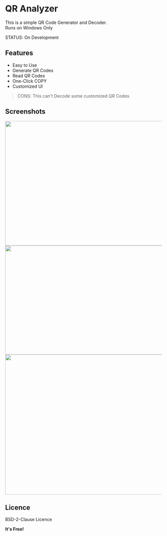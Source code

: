 
# QR Analyzer
This is a simple QR Code Generator and Decoder.
<br>Runs on Windows Only

STATUS: On Development

## Features
- Easy to Use
- Generate QR Codes
- Read QR Codes
- One-Click COPY
- Customized UI
> CONS: This can't Decode some customized QR Codes

## Screenshots
<img src="https://user-images.githubusercontent.com/54274314/116649495-fe37e380-a99c-11eb-9e51-64953ed82e6a.png" width="570" height="400"/>
<img src="https://user-images.githubusercontent.com/54274314/116664180-bd989400-a9b5-11eb-92c5-43067f3f5df9.png" width="750" height="350"/>
<img src="https://user-images.githubusercontent.com/54274314/116666698-e4a49500-a9b8-11eb-888e-e54942b48e11.png" width="600" height="450"/>

## Licence
BSD-2-Clause Licence

**It's Free!**

